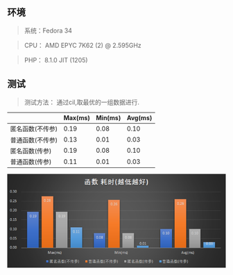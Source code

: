## 环境
> 系统：Fedora 34

> CPU： AMD EPYC 7K62 (2) @ 2.595GHz 

> PHP： 8.1.0  JIT (1205)

## 测试
> 测试方法： 通过cil,取最优的一组数据进行.

|                  | Max(ms) | Min(ms) | Avg(ms) |
| ---------------- | ------- | ------- | ------- |
| 匿名函数(不传参) | 0.19    | 0.08    | 0.10    |
| 普通函数(不传参) | 0.13    | 0.01    | 0.03    |
| 匿名函数(传参)   | 0.19    | 0.08    | 0.10    |
| 普通函数(传参)   | 0.11    | 0.01    | 0.03    |

![echo](https://raw.githubusercontent.com/bymoye/Benchmarks/main/php/function/function.png)